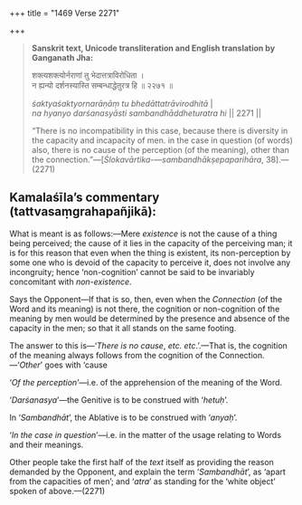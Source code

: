 +++
title = "1469 Verse 2271"

+++
> **Sanskrit text, Unicode transliteration and English translation by Ganganath Jha:** 
>
> शक्त्यशक्त्योर्नराणां तु भेदात्तत्राविरोधिता ।  
> न ह्यन्यो दर्शनस्यास्ति सम्बन्धाद्धेतुरत्र हि ॥ २२७१ ॥ 
>
> *śaktyaśaktyornarāṇāṃ tu bhedāttatrāvirodhitā* \|  
> *na hyanyo darśanasyāsti sambandhāddheturatra hi* \|\| 2271 \|\| 
>
> “There is no incompatibility in this case, because there is diversity in the capacity and incapacity of men. in the case in question (of words) also, there is no cause of the perception (of the meaning), other than the connection.”—[*Ślokavārtika-—sambandhākṣepaparihāra*, 38].—(2271)



## Kamalaśīla’s commentary (tattvasaṃgrahapañjikā):

What is meant is as follows:—Mere *existence* is not the cause of a thing being perceived; the cause of it lies in the capacity of the perceiving man; it is for this reason that even when the thing is existent, its non-perception by some one who is devoid of the capacity to perceive it, does not involve any incongruity; hence ‘non-cognition’ cannot be said to be invariably concomitant with *non-existence*.

Says the Opponent—If that is so, then, even when the *Connection* (of the Word and its meaning) is not there, the cognition or non-cognition of the meaning by men would be determined by the presence and absence of the capacity in the men; so that it all stands on the same footing.

The answer to this is—‘*There is no cause*, *etc. etc*.’.—That is, the cognition of the meaning always follows from the cognition of the Connection.—‘*Other*’ goes with ‘cause

‘*Of the perception*’—i.e. of the apprehension of the meaning of the Word.

‘*Darśanasya*’—the Genitive is to be construed with ‘*hetuḥ*’.

In ‘*Sambandhāt*’, the Ablative is to be construed with ‘*anyaḥ*’.

‘*In the case in question*’—i.e. in the matter of the usage relating to Words and their meanings.

Other people take the first half of the *text* itself as providing the reason demanded by the Opponent, and explain the term ‘*Sambandhāt*’, as ‘apart from the capacities of men’; and ‘*atra*’ as standing for the ‘white object’ spoken of above.—(2271)



